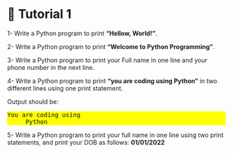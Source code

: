 # 🚀  Tutorial 1

1- Write a Python program to print **“Hellow, World!”**.

2- Write a Python program to print **“Welcome to Python Programming”**.

3- Write a Python program to print your Full name in one line and your phone number in the next line.

4- Write a Python program to print **“you are coding using Python”** in two different lines using one print statement.

   Output should be:
   <pre style="background-color: yellow;">You are coding using 
     Python</pre>

5- Write a Python program to print your full name in one line using two print statements, and print your DOB as follows: **01/01/2022**
